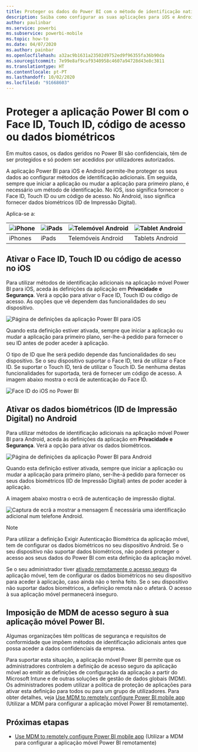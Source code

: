 ```yaml
---
title: Proteger os dados do Power BI com o método de identificação nativo do dispositivo
description: Saiba como configurar as suas aplicações para iOS e Android para que exija um método de identificação adicional antes de poder aceder aos seus dados do Power BI
author: paulinbar
ms.service: powerbi
ms.subservice: powerbi-mobile
ms.topic: how-to
ms.date: 04/07/2020
ms.author: painbar
ms.openlocfilehash: a32ac9b1631a23502d9752ed9f96355fa36b90da
ms.sourcegitcommit: 7e99e8af9caf9340958c4607a94728d43e8c3811
ms.translationtype: HT
ms.contentlocale: pt-PT
ms.lasthandoff: 10/02/2020
ms.locfileid: "91668603"
---
```

# <a name="protect-power-bi-app-with-face-id-touch-id-passcode-or-biometric-data"></a>Proteger a aplicação Power BI com o Face ID, Touch ID, código de acesso ou dados biométricos 

Em muitos casos, os dados geridos no Power BI são confidenciais, têm de ser protegidos e só podem ser acedidos por utilizadores autorizados. 

A aplicação Power BI para iOS e Android permite-lhe proteger os seus dados ao configurar métodos de identificação adicionais. Em seguida, sempre que iniciar a aplicação ou mudar a aplicação para primeiro plano, é necessário um método de identificação. No iOS, isso significa fornecer o Face ID, Touch ID ou um código de acesso. No Android, isso significa fornecer dados biométricos (ID de Impressão Digital).

Aplica-se a:

| ![iPhone](./media/mobile-native-secure-access/ios-logo-40-px.png) | ![iPads](./media/mobile-native-secure-access/ios-logo-40-px.png) | ![Telemóvel Android](././media/mobile-native-secure-access/android-logo-40-px.png) | ![Tablet Android](././media/mobile-native-secure-access/android-logo-40-px.png) |
|:--- |:--- |:--- |:--- |
|iPhones |iPads |Telemóveis Android |Tablets Android |

## <a name="turn-on-face-id-touch-id-or-passcode-on-ios"></a>Ativar o Face ID, Touch ID ou código de acesso no iOS

Para utilizar métodos de identificação adicionais na aplicação móvel Power BI para iOS, aceda às definições da aplicação em **Privacidade e Segurança**. Verá a opção para ativar o Face ID, Touch ID ou código de acesso. As opções que vê dependem das funcionalidades do seu dispositivo.

![Página de definições da aplicação Power BI para iOS](./media/mobile-native-secure-access/mobile-ios-native-secured-setting.png)

Quando esta definição estiver ativada, sempre que iniciar a aplicação ou mudar a aplicação para primeiro plano, ser-lhe-á pedido para fornecer o seu ID antes de poder aceder à aplicação.

O tipo de ID que lhe será pedido depende das funcionalidades do seu dispositivo. Se o seu dispositivo suportar o Face ID, terá de utilizar o Face ID. Se suportar o Touch ID, terá de utilizar o Touch ID. Se nenhuma destas funcionalidades for suportada, terá de fornecer um código de acesso. A imagem abaixo mostra o ecrã de autenticação do Face ID.

![Face ID do iOS no Power BI](./media/mobile-native-secure-access/mobile-ios-native-secured-faceid.png)

## <a name="turn-on-biometric-data-fingerprint-id-on-android"></a>Ativar os dados biométricos (ID de Impressão Digital) no Android

Para utilizar métodos de identificação adicionais na aplicação móvel Power BI para Android, aceda às definições da aplicação em **Privacidade e Segurança**. Verá a opção para ativar os dados biométricos.

![Página de definições da aplicação Power BI para Android](./media/mobile-native-secure-access/mobile-android-native-secured-setting.png)

Quando esta definição estiver ativada, sempre que iniciar a aplicação ou mudar a aplicação para primeiro plano, ser-lhe-á pedido para fornecer os seus dados biométricos (ID de Impressão Digital) antes de poder aceder à aplicação.

A imagem abaixo mostra o ecrã de autenticação de impressão digital.

![Captura de ecrã a mostrar a mensagem É necessária uma identificação adicional num telefone Android.](./media/mobile-native-secure-access/mobile-android-native-secured-fingerprint-id.png)

>[!NOTE]
>Para utilizar a definição Exigir Autenticação Biométrica da aplicação móvel, tem de configurar os dados biométricos no seu dispositivo Android. Se o seu dispositivo não suportar dados biométricos, não poderá proteger o acesso aos seus dados do Power BI com esta definição da aplicação móvel.
>
>Se o seu administrador tiver [ativado remotamente o acesso seguro](#mdm-enforcement-of-secure-access-to-your-power-bi-mobile-app) da aplicação móvel, tem de configurar os dados biométricos no seu dispositivo para aceder à aplicação, caso ainda não o tenha feito. Se o seu dispositivo não suportar dados biométricos, a definição remota não o afetará. O acesso à sua aplicação móvel permanecerá inseguro.

## <a name="mdm-enforcement-of-secure-access-to-your-power-bi-mobile-app"></a>Imposição de MDM de acesso seguro à sua aplicação móvel Power BI.

Algumas organizações têm políticas de segurança e requisitos de conformidade que impõem métodos de identificação adicionais antes que possa aceder a dados confidenciais da empresa.

Para suportar esta situação, a aplicação móvel Power BI permite que os administradores controlem a definição de acesso seguro da aplicação móvel ao emitir as definições de configuração da aplicação a partir do Microsoft Intune e de outras soluções de gestão de dados globais (MDM). Os administradores podem utilizar a política de proteção de aplicações para ativar esta definição para todos ou para um grupo de utilizadores. Para obter detalhes, veja [Use MDM to remotely configure Power BI mobile app](mobile-app-configuration.md#data-protection-settings-ios-and-android) (Utilizar a MDM para configurar a aplicação móvel Power BI remotamente).

## <a name="next-steps"></a>Próximas etapas
* [Use MDM to remotely configure Power BI mobile app](mobile-app-configuration.md) (Utilizar a MDM para configurar a aplicação móvel Power BI remotamente)
